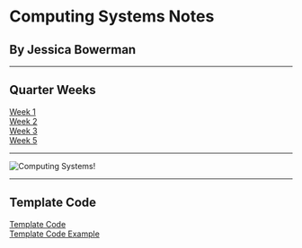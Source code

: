 # Computing Systems Notes
## By Jessica Bowerman
---

## Quarter Weeks
[Week 1](w1.md) <br>
[Week 2](w2.md) <br>
[Week 3](w3.md) <br>
[Week 5](w5.md) <br>


---

![Computing Systems!](http://ai.business/wp-content/uploads/2017/01/BrainComputer.jpg)

---
## Template Code
[Template Code](https://raw.githubusercontent.com/jbowerman23/Computing-Systems/gh-pages/example.md) <br>
[Template Code Example](example.md)
